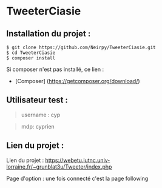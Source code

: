 # TweeterCiasie

## Installation du projet :

```
$ git clone https://github.com/Neirpy/TweeterCiasie.git
$ cd TweeterCiasie
$ composer install
```

Si composer n'est pas installé, ce lien : 
* [Composer] (https://getcomposer.org/download/)

## Utilisateur test :

  >username : cyp

  >mdp: cyprien

## Lien du projet :

Lien du projet : https://webetu.iutnc.univ-lorraine.fr/~grunblat3u/Tweeter/index.php

Page d'option : une fois connecté c'est la page following
